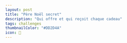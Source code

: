 ```yaml
---
layout: post
title: "Père Noël secret"
description: "Qui offre et qui reçoit chaque cadeau"
tags: challenges
thumbnailColor: "#DD2D4A"
icon: 🎁
---
```

